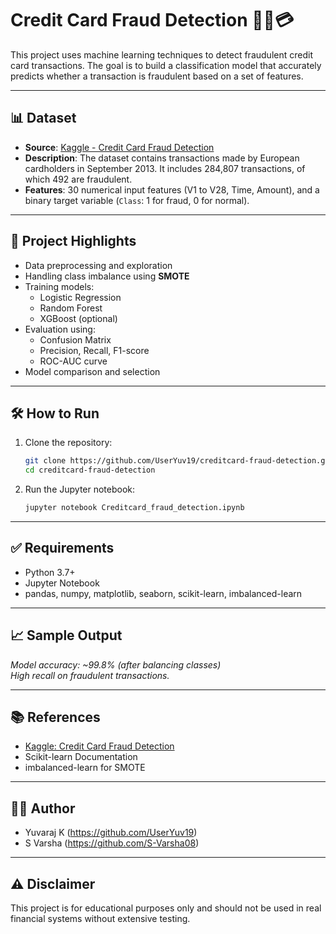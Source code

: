 # Credit Card Fraud Detection 🕵️‍♂️💳

This project uses machine learning techniques to detect fraudulent credit card transactions. The goal is to build a classification model that accurately predicts whether a transaction is fraudulent based on a set of features.

---

## 📊 Dataset

- **Source**: [Kaggle - Credit Card Fraud Detection](https://www.kaggle.com/mlg-ulb/creditcardfraud)
- **Description**: The dataset contains transactions made by European cardholders in September 2013. It includes 284,807 transactions, of which 492 are fraudulent.
- **Features**: 30 numerical input features (V1 to V28, Time, Amount), and a binary target variable (`Class`: 1 for fraud, 0 for normal).

---

## 📌 Project Highlights

- Data preprocessing and exploration
- Handling class imbalance using **SMOTE**
- Training models:
  - Logistic Regression
  - Random Forest
  - XGBoost (optional)
- Evaluation using:
  - Confusion Matrix
  - Precision, Recall, F1-score
  - ROC-AUC curve
- Model comparison and selection

---

## 🛠️ How to Run

1. Clone the repository:
   ```bash
   git clone https://github.com/UserYuv19/creditcard-fraud-detection.git
   cd creditcard-fraud-detection
   ```

2. Run the Jupyter notebook:
   ```bash
   jupyter notebook Creditcard_fraud_detection.ipynb
   ```

---

## ✅ Requirements

- Python 3.7+
- Jupyter Notebook
- pandas, numpy, matplotlib, seaborn, scikit-learn, imbalanced-learn

---

## 📈 Sample Output

*Model accuracy: ~99.8% (after balancing classes)*  
*High recall on fraudulent transactions.*

---

## 📚 References

- [Kaggle: Credit Card Fraud Detection](https://www.kaggle.com/mlg-ulb/creditcardfraud)
- Scikit-learn Documentation
- imbalanced-learn for SMOTE

---

## 🧑‍💻 Author

- Yuvaraj K (https://github.com/UserYuv19)
- S Varsha (https://github.com/S-Varsha08)
---

## ⚠️ Disclaimer

This project is for educational purposes only and should not be used in real financial systems without extensive testing.
